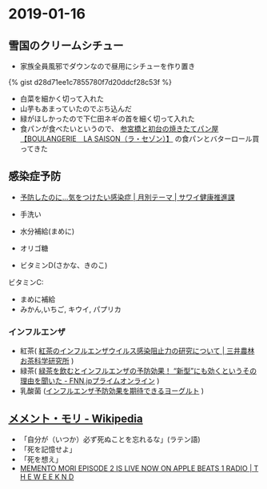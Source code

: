 # 2019-01-16

## 雪国のクリームシチュー

- 家族全員風邪でダウンなので昼用にシチューを作り置き

{% gist d28d71ee1c7855780f7d20ddcf28c53f %}

- 白菜を細かく切って入れた
- 山芋もあまっていたのでぶち込んだ
- 緑がほしかったので下仁田ネギの首を細く切って入れた
- 食パンが食べたいというので、 [参宮橋と初台の焼きたてパン屋【BOULANGERIE　LA SAISON（ラ・セゾン）】](https://www.la-saison.jp/) の食パンとバターロール買ってきた

## 感染症予防

- [予防したのに…気をつけたい感染症 | 月別テーマ | サワイ健康推進課](https://www.sawai.co.jp/kenko-suishinka/theme/201801.html)

- 手洗い
- 水分補給(まめに)
- オリゴ糖
- ビタミンD(さかな、きのこ)

ビタミンC:

- まめに補給
- みかん,いちご, キウイ, パプリカ

### インフルエンザ

- 紅茶( [紅茶のインフルエンザウイルス感染阻止力の研究について | 三井農林 お茶科学研究所](https://www.mitsui-norin.co.jp/ochalabo/power/btp.html)
 )
- 緑茶( [緑茶を飲むとインフルエンザの予防効果！ “新型”にも効くというその理由を聞いた - FNN.jpプライムオンライン](https://www.fnn.jp/posts/00398722HDK)
 )
- 乳酸菌 ([インフルエンザ予防効果を期待できるヨーグルト](https://zendamakinblog.com/content/yogurt-against-influenza)
)

## [メメント・モリ - Wikipedia](https://ja.wikipedia.org/wiki/%E3%83%A1%E3%83%A1%E3%83%B3%E3%83%88%E3%83%BB%E3%83%A2%E3%83%AA)

- 「自分が（いつか）必ず死ぬことを忘れるな」(ラテン語)
- 「死を記憶せよ」
- 「死を想え」
- [MEMENTO MORI EPISODE 2 IS LIVE NOW ON APPLE BEATS 1 RADIO | T H E W E E K N D](https://www.theweeknd.com/news/memento-mori-episode-2-live-now)
